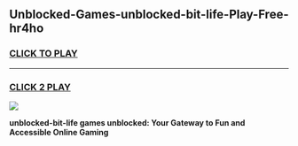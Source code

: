 
## Unblocked-Games-unblocked-bit-life-Play-Free-hr4ho
<h3>
<a href="https://premium76.site?title=unblocked-bit-life&ref=12A">CLICK TO PLAY</a></h3>
<hr>

<h3>
<a href="https://premium76.site?title=unblocked-bit-life&ref=12A">CLICK 2 PLAY</a>
  
</h3>

<a href="https://premium76.site?title=unblocked-bit-life&ref=12A"><img src="https://clearcache.store/games.png"></a>


**unblocked-bit-life games unblocked: Your Gateway to Fun and Accessible Online Gaming**
